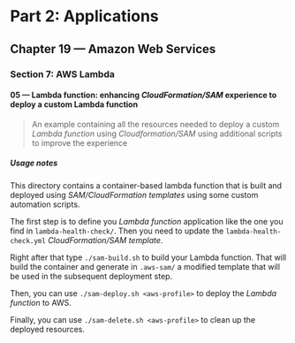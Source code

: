 # Part 2: Applications
## Chapter 19 &mdash; Amazon Web Services
### Section 7: AWS Lambda
#### 05 &mdash; Lambda function: enhancing *CloudFormation/SAM* experience to deploy a custom Lambda function
> An example containing all the resources needed to deploy a custom *Lambda function* using *Cloudformation/SAM* using additional scripts to improve the experience

##### Usage notes

This directory contains a container-based lambda function that is built and deployed using *SAM/CloudFormation templates* using some custom automation scripts.

The first step is to define you *Lambda function* application like the one you find in `lambda-health-check/`. Then you need to update the `lambda-health-check.yml` *CloudFormation/SAM template*.

Right after that type `./sam-build.sh` to build your Lambda function. That will build the container and generate in `.aws-sam/` a modified template that will be used in the subsequent deployment step.

Then, you can use `./sam-deploy.sh <aws-profile>` to deploy the *Lambda function* to AWS.

Finally, you can use `./sam-delete.sh <aws-profile>` to clean up the deployed resources.
